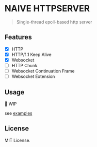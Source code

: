 # NAIVE HTTPSERVER

> Single-thread epoll-based http server

## Features

- [x] HTTP
- [x] HTTP/1.1 Keep Alive
- [x] Websocket
- [ ] HTTP Chunk
- [ ] Websocket Continuation Frame
- [ ] Websocket Extension

## Usage

🚧 WIP

see [examples](https://github.com/unbyte/naive-httpserver/tree/master/examples)

## License

MIT License.